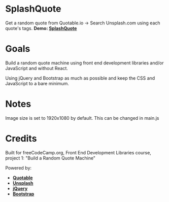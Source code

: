 # SplashQuote
Get a random quote from Quotable.io -> Search Unsplash.com using each quote's tags.
**Demo: [SplashQuote](https://markrusselldev.github.io/splashquote/)**


# Goals
Build a random quote machine using front end development libraries and/or JavaScript and without React.


Using jQuery and Bootstrap as much as possible and keep the CSS and JavaScript to a bare minimum.


# Notes
Image size is set to 1920x1080 by default. This can be changed in main.js


# Credits
Built for freeCodeCamp.org, Front End Development Libraries course, project 1: "Build a Random Quote Machine"


Powered by:
- **[Quotable](https://github.com/lukePeavey/quotable)**
- **[Unsplash](https://unsplash.com)**
- **[jQuery](https://jquery.com)**
- **[Bootstrap](https://getbootstrap.com/)**
